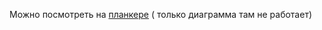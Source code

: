 Можно посмотреть на [планкере](http://plnkr.co/edit/JVRl6gjMGqiy3Z1qAScu) ( только диаграмма там не работает) 
